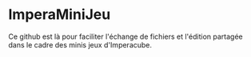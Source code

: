 # ImperaMiniJeu


Ce github est là pour faciliter l'échange de fichiers et l'édition partagée dans le cadre des minis jeux d'Imperacube.
